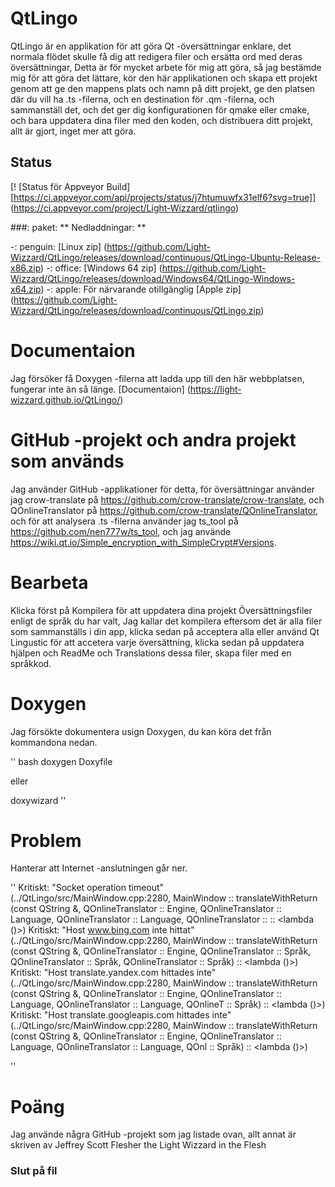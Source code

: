 # QtLingo

QtLingo är en applikation för att göra Qt -översättningar enklare,
det normala flödet skulle få dig att redigera filer och ersätta ord med deras översättningar,
Detta är för mycket arbete för mig att göra,
så jag bestämde mig för att göra det lättare,
kör den här applikationen och skapa ett projekt genom att ge den mappens plats och namn på ditt projekt,
ge den platsen där du vill ha .ts -filerna,
och en destination för .qm -filerna,
och sammanställ det,
och det ger dig konfigurationen för qmake eller cmake,
och bara uppdatera dina filer med den koden,
och distribuera ditt projekt,
allt är gjort, inget mer att göra.

## Status

[! [Status för Appveyor Build] [https://ci.appveyor.com/api/projects/status/j7htumuwfx31elf6?svg=true]] (https://ci.appveyor.com/project/Light-Wizzard/qtlingo)

###: paket: ** Nedladdningar: **

 -: penguin: [Linux zip] (https://github.com/Light-Wizzard/QtLingo/releases/download/continuous/QtLingo-Ubuntu-Release-x86.zip)
 -: office: [Windows 64 zip] (https://github.com/Light-Wizzard/QtLingo/releases/download/Windows64/QtLingo-Windows-x64.zip)
 -: apple: För närvarande otillgänglig [Apple zip] (https://github.com/Light-Wizzard/QtLingo/releases/download/continuous/QtLingo.zip)

# Documentaion

Jag försöker få Doxygen -filerna att ladda upp till den här webbplatsen, fungerar inte än så länge.
[Documentaion] (https://light-wizzard.github.io/QtLingo/)

# GitHub -projekt och andra projekt som används

Jag använder GitHub -applikationer för detta,
för översättningar använder jag crow-translate på https://github.com/crow-translate/crow-translate,
och QOnlineTranslator på https://github.com/crow-translate/QOnlineTranslator,
och för att analysera .ts -filerna använder jag ts_tool på https://github.com/nen777w/ts_tool,
och jag använde https://wiki.qt.io/Simple_encryption_with_SimpleCrypt#Versions.

# Bearbeta

Klicka först på Kompilera för att uppdatera dina projekt Översättningsfiler enligt de språk du har valt,
Jag kallar det kompilera eftersom det är alla filer som sammanställs i din app,
klicka sedan på acceptera alla eller använd Qt Lingustic för att accetera varje översättning,
klicka sedan på uppdatera hjälpen och ReadMe och Translations dessa filer,
skapa filer med en språkkod.

# Doxygen

Jag försökte dokumentera usign Doxygen, du kan köra det från kommandona nedan.

'' bash
doxygen Doxyfile

eller

doxywizard
''

# Problem

Hanterar att Internet -anslutningen går ner.

''
Kritiskt: "Socket operation timeout" (../QtLingo/src/MainWindow.cpp:2280, MainWindow :: translateWithReturn (const QString &, QOnlineTranslator :: Engine, QOnlineTranslator :: Language, QOnlineTranslator :: Language, QOnlineTranslator :: :: <lambda ()>)
Kritiskt: "Host www.bing.com inte hittat" (../QtLingo/src/MainWindow.cpp:2280, MainWindow :: translateWithReturn (const QString &, QOnlineTranslator :: Engine, QOnlineTranslator :: Språk, QOnlineTranslator :: Språk, QOnlineTranslator :: Språk) :: <lambda ()>)
Kritiskt: "Host translate.yandex.com hittades inte" (../QtLingo/src/MainWindow.cpp:2280, MainWindow :: translateWithReturn (const QString &, QOnlineTranslator :: Engine, QOnlineTranslator :: Language, QOnlineTranslator :: Language, QOnlineT :: Språk) :: <lambda ()>)
Kritiskt: "Host translate.googleapis.com hittades inte" (../QtLingo/src/MainWindow.cpp:2280, MainWindow :: translateWithReturn (const QString &, QOnlineTranslator :: Engine, QOnlineTranslator :: Language, QOnlineTranslator :: Language, QOnl :: Språk) :: <lambda ()>)

''

# Poäng

Jag använde några GitHub -projekt som jag listade ovan, allt annat är
skriven av Jeffrey Scott Flesher the Light Wizzard in the Flesh

### Slut på fil